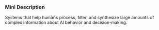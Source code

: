 ### Mini Description

Systems that help humans process, filter, and synthesize large amounts of complex information about AI behavior and decision-making.
